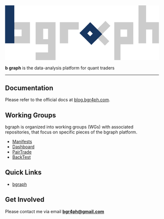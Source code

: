![bgraph-logo](./images/bgraph-removebg-preview.png)

**b graph** is the data-analysis platform for quant traders

---

## Documentation
Please refer to the official docs at [blog.bgr4ph.com](https://blog.bgr4ph.com).

## Working Groups
bgraph is organized into working groups (WGs) with associated repositories, that focus on specific pieces of the bgraph platform. 

* [Manifests](https://github.com/bgr4ph/manifests)
* [Dashboard](https://github.com/bgr4ph/dashboard)
* [PairTrade](https://github.com/bgr4ph/pair-trade)
* [BackTest](https://github.com/bgr4ph/backtest)

## Quick Links
* [bgraph](https://www.bgr4ph.com)

## Get Involved
Please contact me via email **bgr4ph@gmail.com**
